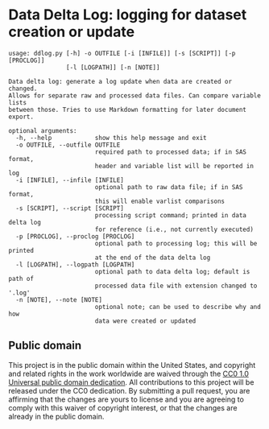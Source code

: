 # Data Delta Log: logging for dataset creation or update

```
usage: ddlog.py [-h] -o OUTFILE [-i [INFILE]] [-s [SCRIPT]] [-p [PROCLOG]]
                [-l [LOGPATH]] [-n [NOTE]]

Data delta log: generate a log update when data are created or changed.
Allows for separate raw and processed data files. Can compare variable lists
between those. Tries to use Markdown formatting for later document export.

optional arguments:
  -h, --help            show this help message and exit
  -o OUTFILE, --outfile OUTFILE
                        required path to processed data; if in SAS format,
                        header and variable list will be reported in log
  -i [INFILE], --infile [INFILE]
                        optional path to raw data file; if in SAS format,
                        this will enable varlist comparisons
  -s [SCRIPT], --script [SCRIPT]
                        processing script command; printed in data delta log
                        for reference (i.e., not currently executed)
  -p [PROCLOG], --proclog [PROCLOG]
                        optional path to processing log; this will be printed
                        at the end of the data delta log
  -l [LOGPATH], --logpath [LOGPATH]
                        optional path to data delta log; default is path of
                        processed data file with extension changed to '.log'
  -n [NOTE], --note [NOTE]
                        optional note; can be used to describe why and how
                        data were created or updated
```

## Public domain

This project is in the public domain within the United States, and copyright and related rights in the work worldwide are waived through the [CC0 1.0 Universal public domain dedication](https://creativecommons.org/publicdomain/zero/1.0/). All contributions to this project will be released under the CC0 dedication. By submitting a pull request, you are affirming that the changes are yours to license and you are agreeing to comply with this waiver of copyright interest, or that the changes are already in the public domain.
